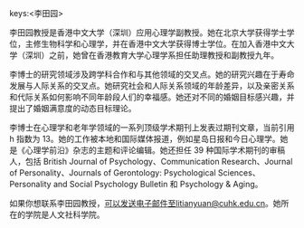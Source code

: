 keys:<李田园>


李田园教授是香港中文大学（深圳）应用心理学副教授。她在北京大学获得学士学位，主修生物科学和心理学，并在香港中文大学获得博士学位。在加入香港中文大学（深圳）之前，她曾在香港教育大学心理学系担任助理教授和副教授九年。

李博士的研究领域涉及跨学科合作和与其他领域的交叉点。她的研究兴趣在于寿命发展与人际关系的交叉点。她研究社会和人际关系领域的年龄差异，以及亲密关系和代际关系如何影响不同年龄段人们的幸福感。她还对不同的婚姻目标感兴趣，并提出了婚姻满意度的动态目标理论。

李博士在心理学和老年学领域的一系列顶级学术期刊上发表过期刊文章，当前引用 h 指数为 13。她的工作被本地和国际媒体报道，例如星岛日报和今日心理学。她是《心理学前沿》杂志的主题和评论编辑。她还担任 39 种国际学术期刊的审稿人，包括 British Journal of Psychology、Communication Research、Journal of Personality、Journals of Gerontology: Psychological Sciences、Personality and Social Psychology Bulletin 和 Psychology & Aging。

如果你想联系李田园教授，可以发送电子邮件至litianyuan@cuhk.edu.cn。她所在的学院是人文社科学院。